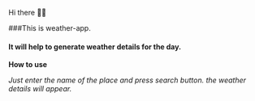 Hi there 👋🏻

###This is weather-app. 

#### It will help to generate weather details for the day. 

**How to use**

*Just enter the name of the place and press search button. the weather details will appear.*

